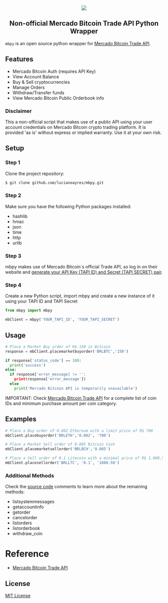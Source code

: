 <br />
<p align="center"><img src="https://user-images.githubusercontent.com/20209393/138785526-bdf71315-9ba4-4b96-9221-703f1f25df76.png" /></p>

<h2 align="center">Non-official Mercado Bitcoin Trade API Python Wrapper</h2>

`mbpy` is an open source python wrapper for [Mercado Bitcoin Trade API](https://www.mercadobitcoin.com.br/trade-api).

## Features

- Mercado Bitcoin Auth (requires API Key)
- View Account Balance
- Buy & Sell cryptocurrencies
- Manage Orders
- Withdraw/Transfer funds
- View Mercado Bitcoin Public Orderbook info

### Disclaimer

This a non-official script that makes use of a public API using your user account credentials on Mercado Bitcoin crypto trading platform. It is provided 'as is' without express or implied warranty. Use it at your own risk.

## Setup

### Step 1

Clone the project repository:

```sh
$ git clone github.com/lucianoayres/mbpy.git

```

### Step 2

Make sure you have the following Python packages installed:

- hashlib
- hmac
- json
- time
- http
- urlib

### Step 3

mbpy makes use of Mercado Bitcoin´s official Trade API, so log in on their website and [generate your API Key (TAPI ID) and Secret (TAPI SECRET) pair](https://www.mercadobitcoin.com.br/plataforma/chaves-api).

### Step 4

Create a new Python script, import mbpy and create a new instance of it using your TAPI ID and TAPI Secret

```Python
from mbpy import mbpy

mbClient = mbpy('YOUR_TAPI_ID', 'YOUR_TAPI_SECRET')
```

## Usage

```Python
# Place a Market Buy order of R$ 150 in Bitcoin
response = mbClient.placemarketbuyorder('BRLBTC','150')

if response['status_code'] == 100:
  print('success')
else:
  if response['error_message] != '':
    print(response['error_message'])
  else
    print('Mercado Bitcoin API is temporarily unavailable')
```

IMPORTANT: Check [Mercado Bitcoin Trade API](https://www.mercadobitcoin.com.br/trade-api) for a complete list of coin IDs and minimum purchase amount per coin category.

## Examples

```Python
# Place a Buy order of 0.002 Ethereum with a limit price of R$ 700
mbClient.placebuyorder('BRLETH','0.002', '700')
```

```Python
# Place a Market Sell order of 0.005 Bitcoin Cash
mbClient.placemarketsellorder('BRLBCH','0.005')
```

```Python
# Place a Sell order of 0.1 Litecoin with a minimal price of R$ 1.800,50
mbClient.placesellorder('BRLLTC', '0.1', '1800.50')
```

### Additional Methods

Check the [source code](https://github.com/lucianoayres/mbpy/blob/main/src/mbpy.py) comments to learn more about the remaining methods:

- listsystemmessages
- getaccountinfo
- getorder
- cancelorder
- listorders
- listorderbook
- withdraw_coin

# Reference

- [Mercado Bitcoin Trade API](https://www.mercadobitcoin.com.br/trade-api)

## License

[MIT License](https://github.com/esqb/brcoin/blob/main/LICENSE)
